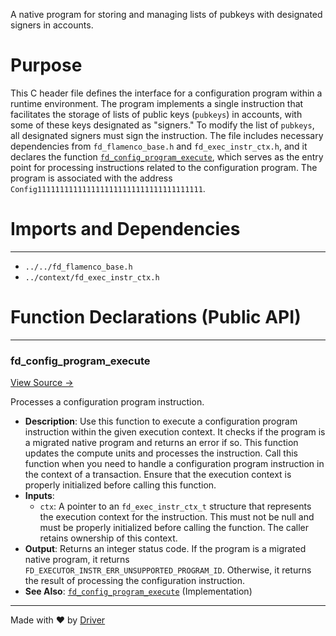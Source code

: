<!--------------------------------------------------------------------------------->
<!-- IMPORTANT: This file is auto-generated by Driver (https://driver.ai). -------->
<!-- Manual edits may be overwritten on future commits. --------------------------->
<!--------------------------------------------------------------------------------->

A native program for storing and managing lists of pubkeys with designated signers in accounts.

# Purpose
This C header file defines the interface for a configuration program within a runtime environment. The program implements a single instruction that facilitates the storage of lists of public keys (`pubkeys`) in accounts, with some of these keys designated as "signers." To modify the list of `pubkeys`, all designated signers must sign the instruction. The file includes necessary dependencies from `fd_flamenco_base.h` and `fd_exec_instr_ctx.h`, and it declares the function [`fd_config_program_execute`](<#fd_config_program_execute>), which serves as the entry point for processing instructions related to the configuration program. The program is associated with the address `Config1111111111111111111111111111111111111`.
# Imports and Dependencies

---
- `../../fd_flamenco_base.h`
- `../context/fd_exec_instr_ctx.h`


# Function Declarations (Public API)

---
### fd\_config\_program\_execute<!-- {{#callable_declaration:fd_config_program_execute}} -->
[View Source →](<../../../../../../src/flamenco/runtime/program/fd_config_program.h#L15>)

Processes a configuration program instruction.
- **Description**: Use this function to execute a configuration program instruction within the given execution context. It checks if the program is a migrated native program and returns an error if so. This function updates the compute units and processes the instruction. Call this function when you need to handle a configuration program instruction in the context of a transaction. Ensure that the execution context is properly initialized before calling this function.
- **Inputs**:
    - `ctx`: A pointer to an `fd_exec_instr_ctx_t` structure that represents the execution context for the instruction. This must not be null and must be properly initialized before calling the function. The caller retains ownership of this context.
- **Output**: Returns an integer status code. If the program is a migrated native program, it returns `FD_EXECUTOR_INSTR_ERR_UNSUPPORTED_PROGRAM_ID`. Otherwise, it returns the result of processing the configuration instruction.
- **See Also**: [`fd_config_program_execute`](<fd_config_program.c.md#fd_config_program_execute>)  (Implementation)



---
Made with ❤️ by [Driver](https://www.driver.ai/)